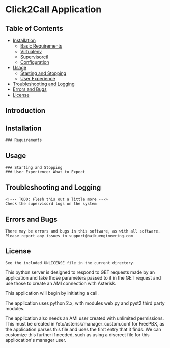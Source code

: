 # Click2Call Application
## Table of Contents
- [Installation](#Installation)
    - [Basic Requirements](#basic-requirements)
    - [Virtualenv](#virtualenv)
    - [Supervisorctl](#supervisorctl)
    - [Configuration](#configuration)
- [Usage](#usage)
    - [Starting and Stopping](#starting-and-stopping)
    - [User Experience](#user-experience-what-to-expect)
- [Troubleshooting and Logging ](#Troubleshooting-and-Logging)
- [Errors and Bugs](#errors-and-bugs)
- [License](#license)

## Introduction
## Installation
    ### Requirements
## Usage
    ### Starting and Stopping
    ### User Experience: What to Expect
## Troubleshooting and Logging
    <!--- TODO: Flesh this out a little more --->
    Check the supervisord logs on the system 
## Errors and Bugs
    There may be errors and bugs in this software, as with all software. Please report any issues to support@haikuengineering.com
## License
    See the included UNLICENSE file in the current directory. 



This python server is designed to respond to GET requests made by an
application and take those parameters passed to it in the GET request and use
those to create an AMI connection with Asterisk. 

This application will begin by initiating a call.

The application uses python 2.x, with modules web.py and pyst2 third party
modules.

The application also needs an AMI user created with unlimited permissions.
This must be created in /etc/asterisk/manager_custom.conf for FreePBX, as the
application parses this file and uses the first entry that it finds. We can
customize this further if needed, such as using a discreet file for this
appliocation's manager user.

